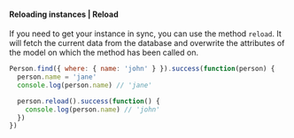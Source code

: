 #### Reloading instances | Reload

If you need to get your instance in sync, you can use the method `reload`. It will fetch the current data from the database and overwrite the attributes of the model on which the method has been called on.

```js
Person.find({ where: { name: 'john' } }).success(function(person) {
  person.name = 'jane'
  console.log(person.name) // 'jane'

  person.reload().success(function() {
    console.log(person.name) // 'john'
  })
})
```
